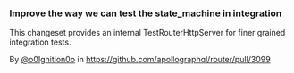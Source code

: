 ### Improve the way we can test the state_machine in integration 

This changeset provides an internal TestRouterHttpServer for finer grained integration tests.

By [@o0Ignition0o](https://github.com/o0Ignition0o) in https://github.com/apollographql/router/pull/3099
